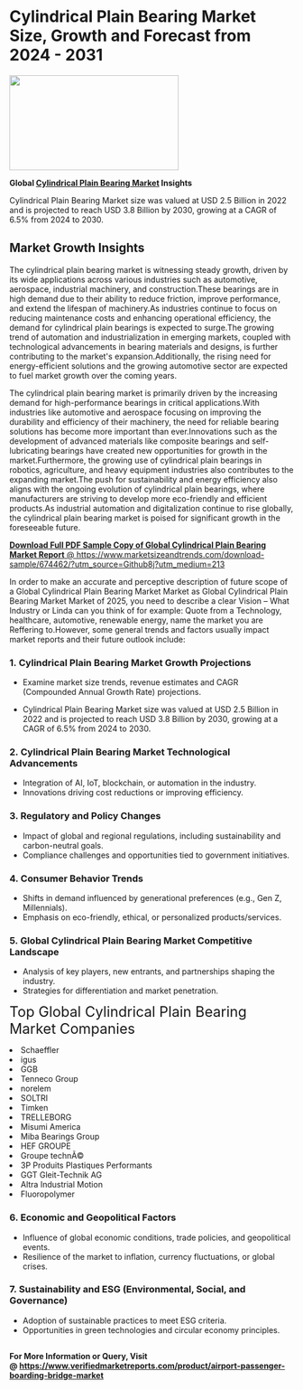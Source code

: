 <H1>Cylindrical Plain Bearing Market Size, Growth and Forecast from 2024 - 2031</H1><img class="aligncenter size-medium wp-image-584254" src="https://thirdeyenews.in/wp-content/uploads/2024/09/Global-Market-Research-300x168.jpeg" alt="" width="300" height="168" /><p><strong>Global&nbsp;<a href="https://www.marketsizeandtrends.com/download-sample/674462/?utm_source=Github8j?utm_medium=213">Cylindrical Plain Bearing Market</a> Insights</strong></p><p>Cylindrical Plain Bearing Market size was valued at USD 2.5 Billion in 2022 and is projected to reach USD 3.8 Billion by 2030, growing at a CAGR of 6.5% from 2024 to 2030.</p><p><h2>Market Growth Insights</h2> <p>The cylindrical plain bearing market is witnessing steady growth, driven by its wide applications across various industries such as automotive, aerospace, industrial machinery, and construction.These bearings are in high demand due to their ability to reduce friction, improve performance, and extend the lifespan of machinery.As industries continue to focus on reducing maintenance costs and enhancing operational efficiency, the demand for cylindrical plain bearings is expected to surge.The growing trend of automation and industrialization in emerging markets, coupled with technological advancements in bearing materials and designs, is further contributing to the market's expansion.Additionally, the rising need for energy-efficient solutions and the growing automotive sector are expected to fuel market growth over the coming years.</p> <p><a href="#"></a></p> <p>The cylindrical plain bearing market is primarily driven by the increasing demand for high-performance bearings in critical applications.With industries like automotive and aerospace focusing on improving the durability and efficiency of their machinery, the need for reliable bearing solutions has become more important than ever.Innovations such as the development of advanced materials like composite bearings and self-lubricating bearings have created new opportunities for growth in the market.Furthermore, the growing use of cylindrical plain bearings in robotics, agriculture, and heavy equipment industries also contributes to the expanding market.The push for sustainability and energy efficiency also aligns with the ongoing evolution of cylindrical plain bearings, where manufacturers are striving to develop more eco-friendly and efficient products.As industrial automation and digitalization continue to rise globally, the cylindrical plain bearing market is poised for significant growth in the foreseeable future.</p> <p><a href="#"></p><p><span class=""><strong>Download Full PDF Sample Copy of Global Cylindrical Plain Bearing Market Report</strong> @ <a href="https://www.marketsizeandtrends.com/download-sample/674462/?utm_source=Github8j?utm_medium=213" target="_blank">https://www.marketsizeandtrends.com/download-sample/674462/?utm_source=Github8j?utm_medium=213</a></span></p><p>In order to make an accurate and perceptive description of future scope of a Global&nbsp;Cylindrical Plain Bearing Market Market as Global&nbsp;Cylindrical Plain Bearing Market Market of 2025, you need to describe a clear Vision &ndash; What Industry or Linda can you think of for example: Quote from a Technology, healthcare, automotive, renewable energy, name the market you are Reffering to.However, some general trends and factors usually impact market reports and their future outlook include:</p><h3>1.&nbsp;<strong>Cylindrical Plain Bearing Market Growth Projections</strong></h3><ul><li>Examine market size trends, revenue estimates and CAGR (Compounded Annual Growth Rate) projections.</li><li><p>Cylindrical Plain Bearing Market size was valued at USD 2.5 Billion in 2022 and is projected to reach USD 3.8 Billion by 2030, growing at a CAGR of 6.5% from 2024 to 2030.</p></li></ul><h3>2.&nbsp;<strong>Cylindrical Plain Bearing Market Technological Advancements</strong></h3><ul><li>Integration of AI, IoT, blockchain, or automation in the industry.</li><li>Innovations driving cost reductions or improving efficiency.</li></ul><h3>3.&nbsp;<strong>Regulatory and Policy Changes</strong></h3><ul><li>Impact of global and regional regulations, including sustainability and carbon-neutral goals.</li><li>Compliance challenges and opportunities tied to government initiatives.</li></ul><h3>4.&nbsp;<strong>Consumer Behavior Trends</strong></h3><ul><li>Shifts in demand influenced by generational preferences (e.g., Gen Z, Millennials).</li><li>Emphasis on eco-friendly, ethical, or personalized products/services.</li></ul><h3>5.&nbsp;<strong>Global Cylindrical Plain Bearing Market Competitive Landscape</strong></h3><ul><li>Analysis of key players, new entrants, and partnerships shaping the industry.</li><li>Strategies for differentiation and market penetration.</li></ul><p data-pm-slice="1 1 []"><span style="color: inherit; font-family: inherit; font-size: 25px;">Top Global Cylindrical Plain Bearing Market Companies</span></p><div class="" data-test-id=""><p><li>Schaeffler</li><li> igus</li><li> GGB</li><li> Tenneco Group</li><li> norelem</li><li> SOLTRI</li><li> Timken</li><li> TRELLEBORG</li><li> Misumi America</li><li> Miba Bearings Group</li><li> HEF GROUPE</li><li> Groupe technÃ©</li><li> 3P Produits Plastiques Performants</li><li> GGT Gleit-Technik AG</li><li> Altra Industrial Motion</li><li> Fluoropolymer</li></p></div><h3>6.&nbsp;<strong>Economic and Geopolitical Factors</strong></h3><ul><li>Influence of global economic conditions, trade policies, and geopolitical events.</li><li>Resilience of the market to inflation, currency fluctuations, or global crises.</li></ul><h3>7.&nbsp;<strong>Sustainability and ESG (Environmental, Social, and Governance)</strong></h3><ul><li>Adoption of sustainable practices to meet ESG criteria.</li><li>Opportunities in green technologies and circular economy principles.</li></ul><h2><strong style="font-size: 14px;">For More Information or Query, Visit @&nbsp;</strong><a style="background-color: #ffffff; font-size: 14px;" href="https://www.marketsizeandtrends.com/report/cylindrical-plain-bearing-market/" target="_blank">https://www.verifiedmarketreports.com/product/airport-passenger-boarding-bridge-market</a></h2>